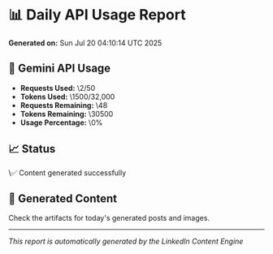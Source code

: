 # 📊 Daily API Usage Report

**Generated on:** Sun Jul 20 04:10:14 UTC 2025

## 🔑 Gemini API Usage
- **Requests Used:** \2/50
- **Tokens Used:** \1500/32,000
- **Requests Remaining:** \48
- **Tokens Remaining:** \30500
- **Usage Percentage:** \0%

## 📈 Status
\✅ Content generated successfully

## 📁 Generated Content
Check the artifacts for today's generated posts and images.

---
*This report is automatically generated by the LinkedIn Content Engine*
